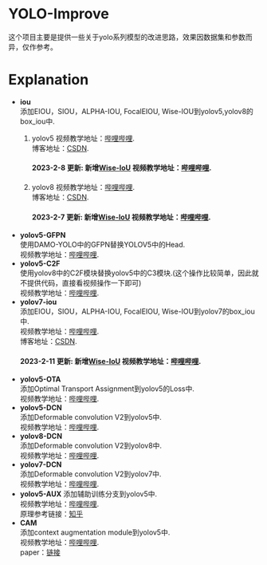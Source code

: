 # YOLO-Improve
这个项目主要是提供一些关于yolo系列模型的改进思路，效果因数据集和参数而异，仅作参考。

# Explanation
- **iou**  
    添加EIOU，SIOU，ALPHA-IOU, FocalEIOU, Wise-IOU到yolov5,yolov8的box_iou中.  
    1. yolov5
        视频教学地址：[哔哩哔哩](https://www.bilibili.com/video/BV1KM411b7Sz/).  
        博客地址：[CSDN](https://blog.csdn.net/qq_37706472/article/details/128737484?spm=1001.2014.3001.5501).

        #### 2023-2-8 更新: 新增[Wise-IoU](https://arxiv.org/abs/2301.10051) 视频教学地址：[哔哩哔哩](https://www.bilibili.com/video/BV1tG4y1N7Gk/).  
    2. yolov8
        视频教学地址：[哔哩哔哩](https://www.bilibili.com/video/BV1PY4y1o7Hm/).  
        博客地址：[CSDN](https://blog.csdn.net/qq_37706472/article/details/128743012?spm=1001.2014.3001.5502).

        #### 2023-2-7 更新: 新增[Wise-IoU](https://arxiv.org/abs/2301.10051) 视频教学地址：[哔哩哔哩](https://www.bilibili.com/video/BV1De4y1N7Mb/).  
- **yolov5-GFPN**  
    使用DAMO-YOLO中的GFPN替换YOLOV5中的Head.  
    视频教学地址：[哔哩哔哩](https://www.bilibili.com/video/BV1iR4y1a7bx/).  
- **yolov5-C2F**  
    使用yolov8中的C2F模块替换yolov5中的C3模块.(这个操作比较简单，因此就不提供代码，直接看视频操作一下即可)  
    视频教学地址：[哔哩哔哩](https://www.bilibili.com/video/BV1rx4y1g7xt/).  
- **yolov7-iou**  
    添加EIOU，SIOU，ALPHA-IOU, FocalEIOU, Wise-IOU到yolov7的box_iou中.  
    视频教学地址：[哔哩哔哩](https://www.bilibili.com/video/BV1zx4y177EF/).  
    博客地址：[CSDN](https://blog.csdn.net/qq_37706472/article/details/128780275?spm=1001.2014.3001.5502).  
    #### 2023-2-11 更新: 新增[Wise-IoU](https://arxiv.org/abs/2301.10051) 视频教学地址：[哔哩哔哩](https://www.bilibili.com/video/BV1yv4y147kf/).     
- **yolov5-OTA**  
    添加Optimal Transport Assignment到yolov5的Loss中.  
    视频教学地址：[哔哩哔哩](https://www.bilibili.com/video/BV1zx4y177EF/).  
- **yolov5-DCN**  
    添加Deformable convolution V2到yolov5中.  
    视频教学地址：[哔哩哔哩](https://www.bilibili.com/video/BV1rT411Q76q/).  
- **yolov8-DCN**  
    添加Deformable convolution V2到yolov8中.  
    视频教学地址：[哔哩哔哩](https://www.bilibili.com/video/BV1Fo4y1i7Mm/).  
- **yolov7-DCN**  
    添加Deformable convolution V2到yolov7中.  
    视频教学地址：[哔哩哔哩](https://www.bilibili.com/video/BV17R4y1q7vr/).  
- **yolov5-AUX**
    添加辅助训练分支到yolov5中.  
    视频教学地址：[哔哩哔哩](https://www.bilibili.com/video/BV1Fo4y1v7bi/).  
    原理参考链接：[知乎](https://zhuanlan.zhihu.com/p/588947172)
- **CAM**  
    添加context augmentation module到yolov5中.  
    视频教学地址：[哔哩哔哩](https://www.bilibili.com/video/BV17b411d7ef/).  
    paper：[链接](https://openreview.net/pdf?id=q2ZaVU6bEsT)